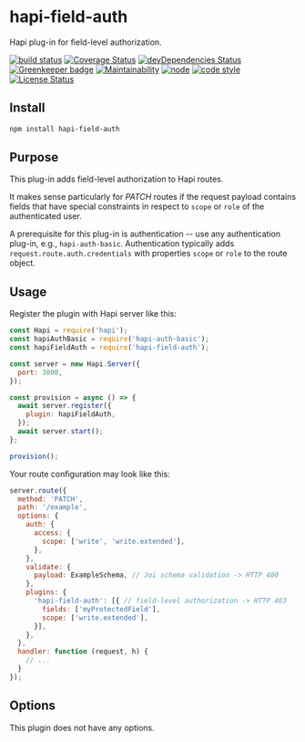 # hapi-field-auth

Hapi plug-in for field-level authorization.

[![build status](https://img.shields.io/travis/frankthelen/hapi-field-auth.svg)](http://travis-ci.org/frankthelen/hapi-field-auth)
[![Coverage Status](https://coveralls.io/repos/github/frankthelen/hapi-field-auth/badge.svg?branch=master)](https://coveralls.io/github/frankthelen/hapi-field-auth?branch=master)
[![devDependencies Status](https://david-dm.org/frankthelen/hapi-field-auth/dev-status.svg)](https://david-dm.org/frankthelen/hapi-field-auth?type=dev)
[![Greenkeeper badge](https://badges.greenkeeper.io/frankthelen/hapi-field-auth.svg)](https://greenkeeper.io/)
[![Maintainability](https://api.codeclimate.com/v1/badges/2b21f79b2657870c146f/maintainability)](https://codeclimate.com/github/frankthelen/hapi-field-auth/maintainability)
[![node](https://img.shields.io/node/v/hapi-field-auth.svg)]()
[![code style](https://img.shields.io/badge/code_style-airbnb-brightgreen.svg)](https://github.com/airbnb/javascript)
[![License Status](http://img.shields.io/npm/l/hapi-field-auth.svg)]()

## Install

```bash
npm install hapi-field-auth
```

## Purpose

This plug-in adds field-level authorization to Hapi routes.

It makes sense particularly for *PATCH* routes
if the request payload contains fields that have special constraints
in respect to `scope` or `role` of the authenticated user.

A prerequisite for this plug-in is authentication -- use any authentication plug-in, e.g., `hapi-auth-basic`.
Authentication typically adds `request.route.auth.credentials` with properties `scope` or `role` to the route object.

## Usage

Register the plugin with Hapi server like this:

```js
const Hapi = require('hapi');
const hapiAuthBasic = require('hapi-auth-basic');
const hapiFieldAuth = require('hapi-field-auth');

const server = new Hapi.Server({
  port: 3000,
});

const provision = async () => {
  await server.register({
    plugin: hapiFieldAuth,
  });
  await server.start();
};

provision();
```

Your route configuration may look like this:

```js
server.route({
  method: 'PATCH',
  path: '/example',
  options: {
    auth: {
      access: {
        scope: ['write', 'write.extended'],
      },
    },
    validate: {
      payload: ExampleSchema, // Joi schema validation -> HTTP 400
    },
    plugins: {
      'hapi-field-auth': [{ // field-level authorization -> HTTP 403
        fields: ['myProtectedField'],
        scope: ['write.extended'],
      }],
    },
  },
  handler: function (request, h) {
    // ...
  }
});
```

## Options

This plugin does not have any options.

